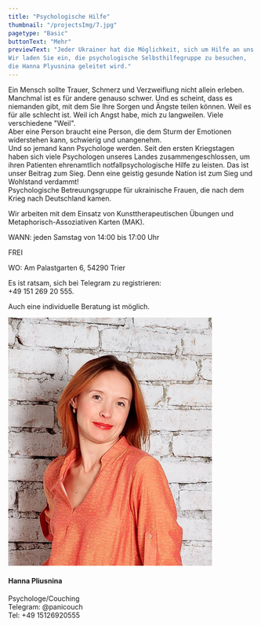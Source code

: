 ```yaml
---
title: "Psychologische Hilfe"
thumbnail: "/projectsImg/7.jpg"
pagetype: "Basic"
buttonText: "Mehr"
previewText: "Jeder Ukrainer hat die Möglichkeit, sich um Hilfe an uns zu wenden und wird sie sicher erhalten.
Wir laden Sie ein, die psychologische Selbsthilfegruppe zu besuchen, 
die Hanna Plyusnina geleitet wird."
---
```


<div class=' m-0 bg-fixed bg-cover'>
        <div class='grid lg:grid-cols-2 3xl:gap-8 lg:gap-6 gap-4 mx-auto my-8 container w-4/5 border-2 border-red-400 dark:border-red-600'>
        <div class='text-left flex flex-col justify-center pl-4 md:pl-6 w-11/12'>
        <p class='text-black dark:text-white py-4 text-base text-justify'>Ein Mensch sollte Trauer, Schmerz und Verzweiflung nicht allein erleben. Manchmal ist es für andere genauso schwer. Und es scheint, dass es niemanden gibt, mit dem Sie Ihre Sorgen und Ängste teilen können. Weil es für alle schlecht ist. Weil ich Angst habe, mich zu langweilen. Viele verschiedene &quot;Weil&quot;.<br>
Aber eine Person braucht eine Person, die dem Sturm der Emotionen widerstehen kann, schwierig und unangenehm.<br>
Und so jemand kann Psychologe werden. Seit den ersten Kriegstagen haben sich viele Psychologen unseres Landes zusammengeschlossen, um ihren Patienten ehrenamtlich notfallpsychologische Hilfe zu leisten. Das ist unser Beitrag zum Sieg. Denn eine geistig gesunde Nation ist zum Sieg und Wohlstand verdammt!<br>
Psychologische Betreuungsgruppe für ukrainische Frauen, die nach dem Krieg nach Deutschland kamen.
        </p>   
         <p class='text-black dark:text-white py-0.5 text-base text-justify'>
        Wir arbeiten mit dem Einsatz von Kunsttherapeutischen Übungen und Metaphorisch-Assoziativen Karten (MAK).
        </p>
          <p class='text-black dark:text-white py-2 text-base text-justify' >
          WANN: jeden Samstag von 14:00 bis 17:00 Uhr </p>  
           <p class='text-black dark:text-white py-2 text-base text-justify'>
         FREI </p>
           <p class='text-black dark:text-white py-2 text-base text-justify'>
         WO: Am Palastgarten 6, 54290 Trier </p>
         <p class='text-black dark:text-white py-2 text-base text-justify'>
         Es ist ratsam, sich bei Telegram zu registrieren: <br>
         +49 151 269 20 555.</p>
         <p class='text-black dark:text-white py-6 text-base text-justify'>
Auch eine individuelle Beratung ist möglich.</p>      
    </div>
      <div class='flex flex-col justify-center px-4 md:px-6 w-full'> 
       <div class='relative flex justify-center '>
        <img src='/aboutImg/ourTeam/e57edb_4265bc9abc744880b04928e9a47f5335_mv2.jpg'>
    </div>
     <div class='flex flex-col justify-center'>
        <h4 class='text-2xl p-4 flex justify-center'>Hanna Pliusnina</h4>
            <p class='px-2 pb-2 flex justify-center'>Psychologe/Couching <br>
            Telegram: @panicouch <br>
            Tel: +49 15126920555</p>
            </div>
     </div>  
 </div>      
</div>
